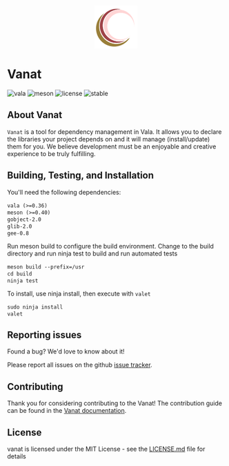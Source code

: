 <p align="center">
    <img width="100" height="100" src="https://raw.githubusercontent.com/vanat/brand/master/logo.png">
    <h1>Vanat</h1>
</p>

![vala](https://img.shields.io/badge/vala-v0.36.12-yellow.svg)
![meson](https://img.shields.io/badge/meson-v0.40-brightgreen.svg)
![license](https://img.shields.io/github/license/mashape/apistatus.svg)
![stable](https://img.shields.io/badge/stable-v0.1.0-blue.svg)

## About Vanat

`Vanat` is a tool for dependency management in Vala. It allows you to declare the libraries your project depends on and it will manage (install/update) them for you. We believe development must be an enjoyable and creative experience to be truly fulfilling.

## Building, Testing, and Installation
You'll need the following dependencies:

    vala (>=0.36)
    meson (>=0.40)
    gobject-2.0
    glib-2.0
    gee-0.8


Run meson build to configure the build environment. Change to the build directory and run ninja test to build and run automated tests

    meson build --prefix=/usr
    cd build
    ninja test

To install, use ninja install, then execute with `valet`

    sudo ninja install
    valet

## Reporting issues

Found a bug? We'd love to know about it!

Please report all issues on the github [issue tracker][issues].

[issues]: https://github.com/vanat/vanat/issues

## Contributing

Thank you for considering contributing to the Vanat! The contribution guide can be found in the [Vanat documentation](https://laravel.com/vanat/contributions).

## License

vanat is licensed under the MIT License - see the [LICENSE.md](LICENSE.md) file for details
